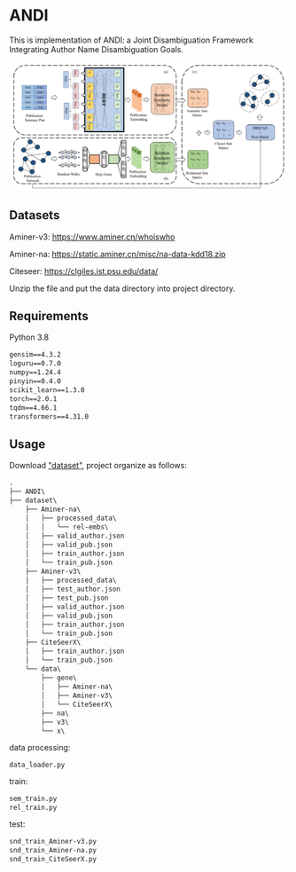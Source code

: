 # ANDI


This is implementation of ANDI: a Joint Disambiguation Framework Integrating Author Name Disambiguation Goals.


![Framework](/ANDI.png)

## Datasets
Aminer-v3: https://www.aminer.cn/whoiswho

Aminer-na: https://static.aminer.cn/misc/na-data-kdd18.zip

Citeseer: https://clgiles.ist.psu.edu/data/

Unzip the file and put the data directory into project directory.


## Requirements
Python 3.8

    gensim==4.3.2
    loguru==0.7.0
    numpy==1.24.4
    pinyin==0.4.0
    scikit_learn==1.3.0
    torch==2.0.1
    tqdm==4.66.1
    transformers==4.31.0

## Usage
Download ["dataset"](https://stuxmueducn-my.sharepoint.com/:u:/g/personal/liutao2676_stu_xmu_edu_cn/EZdjTOlPfjZBhhFJVbqj524BYtp0Z-IMYk13OQGAEd-FOA?e=wAcl9b), project organize as follows:

    .
    ├── ANDI\
    ├── dataset\
        ├── Aminer-na\
        │   ├── processed_data\
        │   │   └── rel-embs\
        │   ├── valid_author.json
        │   ├── valid_pub.json
        │   ├── train_author.json
        │   └── train_pub.json
        ├── Aminer-v3\
        │   ├── processed_data\
        │   ├── test_author.json
        │   ├── test_pub.json
        │   ├── valid_author.json
        │   ├── valid_pub.json
        │   ├── train_author.json
        │   └── train_pub.json
        ├── CiteSeerX\
        │   ├── train_author.json
        │   └── train_pub.json
        └── data\
            ├── gene\
            │   ├── Aminer-na\
            │   ├── Aminer-v3\
            │   └── CiteSeerX\
            ├── na\
            ├── v3\
            └── x\

data processing:

    data_loader.py

train:

    sem_train.py
    rel_train.py

test:

    snd_train_Aminer-v3.py
    snd_train_Aminer-na.py
    snd_train_CiteSeerX.py

